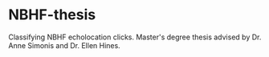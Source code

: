 # NBHF-thesis
Classifying NBHF echolocation clicks. Master's degree thesis advised by Dr. Anne Simonis and Dr. Ellen Hines.
